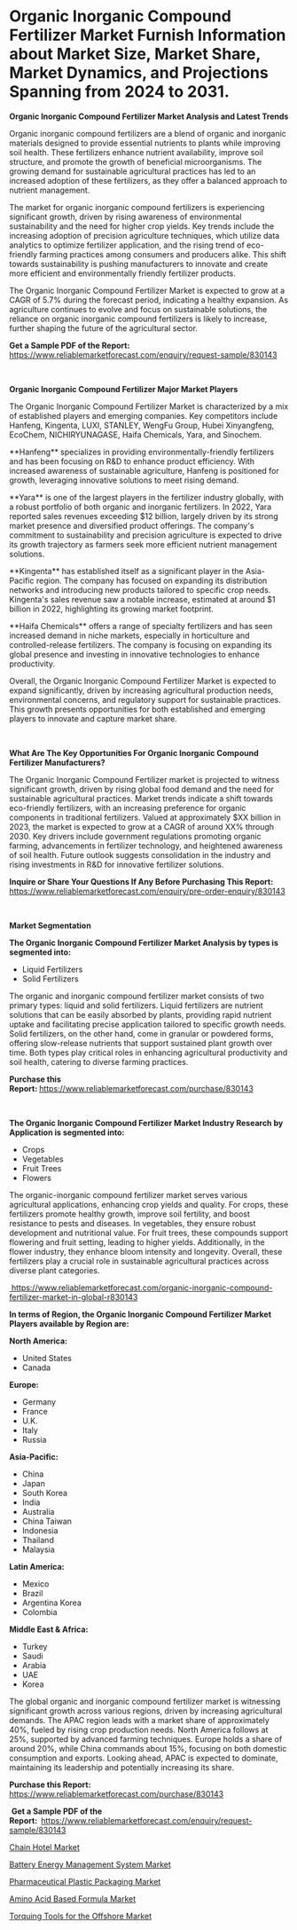 <p><h1>Organic Inorganic Compound Fertilizer Market Furnish Information about Market Size, Market Share, Market Dynamics, and Projections Spanning from 2024 to 2031.</h1></p><p><strong>Organic Inorganic Compound Fertilizer Market Analysis and Latest Trends</strong></p>
<p><p>Organic inorganic compound fertilizers are a blend of organic and inorganic materials designed to provide essential nutrients to plants while improving soil health. These fertilizers enhance nutrient availability, improve soil structure, and promote the growth of beneficial microorganisms. The growing demand for sustainable agricultural practices has led to an increased adoption of these fertilizers, as they offer a balanced approach to nutrient management.</p><p>The market for organic inorganic compound fertilizers is experiencing significant growth, driven by rising awareness of environmental sustainability and the need for higher crop yields. Key trends include the increasing adoption of precision agriculture techniques, which utilize data analytics to optimize fertilizer application, and the rising trend of eco-friendly farming practices among consumers and producers alike. This shift towards sustainability is pushing manufacturers to innovate and create more efficient and environmentally friendly fertilizer products.</p><p>The Organic Inorganic Compound Fertilizer Market is expected to grow at a CAGR of 5.7% during the forecast period, indicating a healthy expansion. As agriculture continues to evolve and focus on sustainable solutions, the reliance on organic inorganic compound fertilizers is likely to increase, further shaping the future of the agricultural sector.</p></p>
<p><strong>Get a Sample PDF of the Report:&nbsp;</strong> <a href="https://www.reliablemarketforecast.com/enquiry/request-sample/830143?utm_campaign=1110&utm_medium=2&utm_source=Github&utm_content=ia&utm_term=08102024&utm_id=organic-inorganic-compound-fertilizer">https://www.reliablemarketforecast.com/enquiry/request-sample/830143</a></p>
<p>&nbsp;</p>
<p><strong>Organic Inorganic Compound Fertilizer Major Market Players</strong></p>
<p><p>The Organic Inorganic Compound Fertilizer Market is characterized by a mix of established players and emerging companies. Key competitors include Hanfeng, Kingenta, LUXI, STANLEY, WengFu Group, Hubei Xinyangfeng, EcoChem, NICHIRYUNAGASE, Haifa Chemicals, Yara, and Sinochem.</p><p>**Hanfeng** specializes in providing environmentally-friendly fertilizers and has been focusing on R&D to enhance product efficiency. With increased awareness of sustainable agriculture, Hanfeng is positioned for growth, leveraging innovative solutions to meet rising demand.</p><p>**Yara** is one of the largest players in the fertilizer industry globally, with a robust portfolio of both organic and inorganic fertilizers. In 2022, Yara reported sales revenues exceeding $12 billion, largely driven by its strong market presence and diversified product offerings. The company's commitment to sustainability and precision agriculture is expected to drive its growth trajectory as farmers seek more efficient nutrient management solutions.</p><p>**Kingenta** has established itself as a significant player in the Asia-Pacific region. The company has focused on expanding its distribution networks and introducing new products tailored to specific crop needs. Kingenta's sales revenue saw a notable increase, estimated at around $1 billion in 2022, highlighting its growing market footprint.</p><p>**Haifa Chemicals** offers a range of specialty fertilizers and has seen increased demand in niche markets, especially in horticulture and controlled-release fertilizers. The company is focusing on expanding its global presence and investing in innovative technologies to enhance productivity.</p><p>Overall, the Organic Inorganic Compound Fertilizer Market is expected to expand significantly, driven by increasing agricultural production needs, environmental concerns, and regulatory support for sustainable practices. This growth presents opportunities for both established and emerging players to innovate and capture market share.</p></p>
<p>&nbsp;</p>
<p><strong>What Are The Key Opportunities For Organic Inorganic Compound Fertilizer Manufacturers?</strong></p>
<p><p>The Organic Inorganic Compound Fertilizer market is projected to witness significant growth, driven by rising global food demand and the need for sustainable agricultural practices. Market trends indicate a shift towards eco-friendly fertilizers, with an increasing preference for organic components in traditional fertilizers. Valued at approximately $XX billion in 2023, the market is expected to grow at a CAGR of around XX% through 2030. Key drivers include government regulations promoting organic farming, advancements in fertilizer technology, and heightened awareness of soil health. Future outlook suggests consolidation in the industry and rising investments in R&D for innovative fertilizer solutions.</p></p>
<p><strong>Inquire or Share Your Questions If Any Before Purchasing This Report:</strong> <a href="https://www.reliablemarketforecast.com/enquiry/pre-order-enquiry/830143?utm_campaign=1110&utm_medium=2&utm_source=Github&utm_content=ia&utm_term=08102024&utm_id=organic-inorganic-compound-fertilizer">https://www.reliablemarketforecast.com/enquiry/pre-order-enquiry/830143</a></p>
<p>&nbsp;</p>
<p><strong>Market Segmentation</strong></p>
<p><strong>The Organic Inorganic Compound Fertilizer Market Analysis by types is segmented into:</strong></p>
<p><ul><li>Liquid Fertilizers</li><li>Solid Fertilizers</li></ul></p>
<p><p>The organic and inorganic compound fertilizer market consists of two primary types: liquid and solid fertilizers. Liquid fertilizers are nutrient solutions that can be easily absorbed by plants, providing rapid nutrient uptake and facilitating precise application tailored to specific growth needs. Solid fertilizers, on the other hand, come in granular or powdered forms, offering slow-release nutrients that support sustained plant growth over time. Both types play critical roles in enhancing agricultural productivity and soil health, catering to diverse farming practices.</p></p>
<p><strong>Purchase this Report:&nbsp;</strong><a href="https://www.reliablemarketforecast.com/purchase/830143?utm_campaign=1110&utm_medium=2&utm_source=Github&utm_content=ia&utm_term=08102024&utm_id=organic-inorganic-compound-fertilizer">https://www.reliablemarketforecast.com/purchase/830143</a></p>
<p>&nbsp;</p>
<p><strong>The Organic Inorganic Compound Fertilizer Market Industry Research by Application is segmented into:</strong></p>
<p><ul><li>Crops</li><li>Vegetables</li><li>Fruit Trees</li><li>Flowers</li></ul></p>
<p><p>The organic-inorganic compound fertilizer market serves various agricultural applications, enhancing crop yields and quality. For crops, these fertilizers promote healthy growth, improve soil fertility, and boost resistance to pests and diseases. In vegetables, they ensure robust development and nutritional value. For fruit trees, these compounds support flowering and fruit setting, leading to higher yields. Additionally, in the flower industry, they enhance bloom intensity and longevity. Overall, these fertilizers play a crucial role in sustainable agricultural practices across diverse plant categories.</p></p>
<p><a href="https://www.reliablemarketforecast.com/organic-inorganic-compound-fertilizer-market-in-global-r830143?utm_campaign=1110&utm_medium=2&utm_source=Github&utm_content=ia&utm_term=08102024&utm_id=organic-inorganic-compound-fertilizer">&nbsp;https://www.reliablemarketforecast.com/organic-inorganic-compound-fertilizer-market-in-global-r830143</a></p>
<p><strong>In terms of Region, the Organic Inorganic Compound Fertilizer Market Players available by Region are:</strong></p>
<p>
    <p> <strong> North America: </strong>
        <ul>
            <li>United States</li>
            <li>Canada</li>
        </ul>
        </p> 
    <p> <strong> Europe: </strong>
        <ul>
            <li>Germany</li>
            <li>France</li>
            <li>U.K.</li>
            <li>Italy</li>
            <li>Russia</li>
        </ul>
        </p> 
    <p> <strong> Asia-Pacific: </strong>
        <ul>
            <li>China</li>
            <li>Japan</li>
            <li>South Korea</li>
            <li>India</li>
            <li>Australia</li>
            <li>China Taiwan</li>
            <li>Indonesia</li>
            <li>Thailand</li>
            <li>Malaysia</li>
        </ul>
        </p> 
    <p> <strong> Latin America: </strong>
        <ul>
            <li>Mexico</li>
            <li>Brazil</li>
            <li>Argentina Korea</li>
            <li>Colombia</li>
        </ul>
        </p> 
    <p> <strong> Middle East & Africa: </strong>
        <ul>
            <li>Turkey</li>
            <li>Saudi</li>
            <li>Arabia</li>
            <li>UAE</li>
            <li>Korea</li>
        </ul>
    </p>
    </p>
<p><p>The global organic and inorganic compound fertilizer market is witnessing significant growth across various regions, driven by increasing agricultural demands. The APAC region leads with a market share of approximately 40%, fueled by rising crop production needs. North America follows at 25%, supported by advanced farming techniques. Europe holds a share of around 20%, while China commands about 15%, focusing on both domestic consumption and exports. Looking ahead, APAC is expected to dominate, maintaining its leadership and potentially increasing its share.</p></p>
<p><strong>Purchase this Report: </strong><a href="https://www.reliablemarketforecast.com/purchase/830143?utm_campaign=1110&utm_medium=2&utm_source=Github&utm_content=ia&utm_term=08102024&utm_id=organic-inorganic-compound-fertilizer">https://www.reliablemarketforecast.com/purchase/830143</a></p>
<p>&nbsp;<strong>Get a Sample PDF of the Report:&nbsp;&nbsp;</strong><a href="https://www.reliablemarketforecast.com/enquiry/request-sample/830143?utm_campaign=1110&utm_medium=2&utm_source=Github&utm_content=ia&utm_term=08102024&utm_id=organic-inorganic-compound-fertilizer">https://www.reliablemarketforecast.com/enquiry/request-sample/830143</a></p>
<p><strong></strong></p>
<p><p><a href="https://www.linkedin.com/pulse/chain-hotel-market-segmentation-geographical-regions-k4ple?utm_campaign=1110&utm_medium=2&utm_source=Github&utm_content=ia&utm_term=08102024&utm_id=organic-inorganic-compound-fertilizer">Chain Hotel Market</a></p><p><a href="https://issuu.com/reportprime-2/docs/battery-energy-management-system-ma_cef306d302f84c?utm_campaign=1110&utm_medium=2&utm_source=Github&utm_content=ia&utm_term=08102024&utm_id=organic-inorganic-compound-fertilizer">Battery Energy Management System Market</a></p><p><a href="https://www.linkedin.com/pulse/future-trends-global-pharmaceutical-plastic-packaging-market-insights-sweif?utm_campaign=1110&utm_medium=2&utm_source=Github&utm_content=ia&utm_term=08102024&utm_id=organic-inorganic-compound-fertilizer">Pharmaceutical Plastic Packaging Market</a></p><p><a href="https://issuu.com/reportprime-2/docs/amino-acid-based-formula-market-siz_fb37082b0d701c?utm_campaign=1110&utm_medium=2&utm_source=Github&utm_content=ia&utm_term=08102024&utm_id=organic-inorganic-compound-fertilizer">Amino Acid Based Formula Market</a></p><p><a href="https://github.com/benjigwozdzus/Market-Research-Report-List-1/blob/main/torquing-tools-for-the-offshore-market.md?utm_campaign=1110&utm_medium=2&utm_source=Github&utm_content=ia&utm_term=08102024&utm_id=organic-inorganic-compound-fertilizer">Torquing Tools for the Offshore Market</a></p></p>